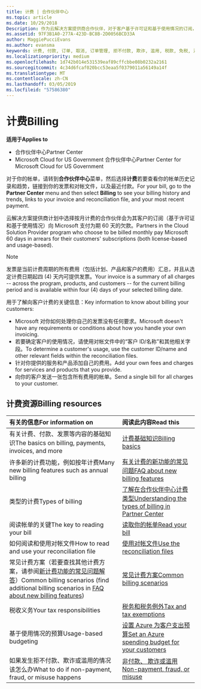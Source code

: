 ```yaml
---
title: 计费 | 合作伙伴中心
ms.topic: article
ms.date: 10/29/2018
Description: 作为云解决方案提供商合作伙伴，对于客户基于许可证和基于使用情况的订阅，你将需要向 Microsoft 支付为期 60 天的欠款。
ms.assetid: 97F3B1A0-277A-423D-BC8B-2D0056BCD33A
author: MaggiePucciEvans
ms.author: evansma
keywords: 计费, 付款, 订单, 取消, 订单管理, 拒不付款, 欺诈, 滥用, 税款, 免税, 对帐文件
ms.localizationpriority: medium
ms.openlocfilehash: 1d742b014e531539eaf89cffcbbe08b0232a2161
ms.sourcegitcommit: 4c34d6fcaf020bcc53eaa5f0379011a56149a14f
ms.translationtype: MT
ms.contentlocale: zh-CN
ms.lasthandoff: 03/05/2019
ms.locfileid: "57586380"
---
```

# <a name="billing"></a><span data-ttu-id="70ddc-104">计费</span><span class="sxs-lookup"><span data-stu-id="70ddc-104">Billing</span></span>

<span data-ttu-id="70ddc-105">**适用于**</span><span class="sxs-lookup"><span data-stu-id="70ddc-105">**Applies to**</span></span>

-  <span data-ttu-id="70ddc-106">合作伙伴中心</span><span class="sxs-lookup"><span data-stu-id="70ddc-106">Partner Center</span></span>
-  <span data-ttu-id="70ddc-107">Microsoft Cloud for US Government 合作伙伴中心</span><span class="sxs-lookup"><span data-stu-id="70ddc-107">Partner Center for Microsoft Cloud for US Government</span></span>
 
 
<span data-ttu-id="70ddc-108">对于你的帐单，请转到**合作伙伴中心**菜单，然后选择**计费**若要查看你的帐单历史记录和趋势，链接到你的发票和对帐文件，以及最近付款。</span><span class="sxs-lookup"><span data-stu-id="70ddc-108">For your bill, go to the **Partner Center** menu and then select **Billing** to see your billing history and trends, links to your invoice and reconciliation file, and your most recent payment.</span></span>

<span data-ttu-id="70ddc-109">云解决方案提供商计划中选择按月计费的合作伙伴会为其客户的订阅（基于许可证和基于使用情况）向 Microsoft 支付为期 60 天的欠款。</span><span class="sxs-lookup"><span data-stu-id="70ddc-109">Partners in the Cloud Solution Provider program who choose to be billed monthly pay Microsoft 60 days in arrears for their customers' subscriptions (both license-based and usage-based).</span></span>

> [!NOTE]  
> <span data-ttu-id="70ddc-110">发票是当前计费周期的所有费用（包括计划、产品和客户的费用）汇总，并且从选定计费日期起四 (4) 天内可提供发票。</span><span class="sxs-lookup"><span data-stu-id="70ddc-110">Your invoice is a summary of all charges -- across the program, products, and customers -- for the current billing period and is available within four (4) days of your selected billing date.</span></span>

<span data-ttu-id="70ddc-111">用于了解向客户计费的关键信息：</span><span class="sxs-lookup"><span data-stu-id="70ddc-111">Key information to know about billing your customers:</span></span>

-   <span data-ttu-id="70ddc-112">Microsoft 对你如何处理你自己的发票没有任何要求。</span><span class="sxs-lookup"><span data-stu-id="70ddc-112">Microsoft doesn't have any requirements or conditions about how you handle your own invoicing.</span></span>
-   <span data-ttu-id="70ddc-113">若要确定客户的使用情况，请使用对帐文件中的“客户 ID/名称”和其他相关字段。</span><span class="sxs-lookup"><span data-stu-id="70ddc-113">To determine a customer's usage, use the customer ID/name and other relevant fields within the reconciliation files.</span></span>
-   <span data-ttu-id="70ddc-114">针对你提供的服务和产品添加自己的费用。</span><span class="sxs-lookup"><span data-stu-id="70ddc-114">Add your own fees and charges for services and products that you provide.</span></span>
-   <span data-ttu-id="70ddc-115">向你的客户发送一张包含所有费用的帐单。</span><span class="sxs-lookup"><span data-stu-id="70ddc-115">Send a single bill for all charges to your customer.</span></span>

## <a name="billing-resources"></a><span data-ttu-id="70ddc-116">计费资源</span><span class="sxs-lookup"><span data-stu-id="70ddc-116">Billing resources</span></span>
|<span data-ttu-id="70ddc-117">**有关的信息**</span><span class="sxs-lookup"><span data-stu-id="70ddc-117">**For information on**</span></span>   |<span data-ttu-id="70ddc-118">**阅读此内容**</span><span class="sxs-lookup"><span data-stu-id="70ddc-118">**Read this**</span></span>    |
|:-----------------------------|:-----------------|
|<span data-ttu-id="70ddc-119">有关计费、付款、发票等内容的基础知识</span><span class="sxs-lookup"><span data-stu-id="70ddc-119">The basics on billing, payments, invoices, and  more</span></span>   |[<span data-ttu-id="70ddc-120">计费基础知识</span><span class="sxs-lookup"><span data-stu-id="70ddc-120">Billing basics</span></span>](billing-basics.md)
|<span data-ttu-id="70ddc-121">许多新的计费功能，例如按年计费</span><span class="sxs-lookup"><span data-stu-id="70ddc-121">Many new billing features such as annual billing</span></span>   |[<span data-ttu-id="70ddc-122">有关计费的新功能的常见问题</span><span class="sxs-lookup"><span data-stu-id="70ddc-122">FAQ about new billing features</span></span>](faq-about-new-billing-features.md)|
|<span data-ttu-id="70ddc-123">类型的计费</span><span class="sxs-lookup"><span data-stu-id="70ddc-123">Types of billing</span></span>   |[<span data-ttu-id="70ddc-124">了解在合作伙伴中心计费类型</span><span class="sxs-lookup"><span data-stu-id="70ddc-124">Understanding the types of billing in Partner Center</span></span>](billing-different-types.md)   |
|<span data-ttu-id="70ddc-125">阅读帐单的关键</span><span class="sxs-lookup"><span data-stu-id="70ddc-125">The key to reading your bill</span></span>   |[<span data-ttu-id="70ddc-126">读取你的帐单</span><span class="sxs-lookup"><span data-stu-id="70ddc-126">Read your bill</span></span>](read-your-bill.md)   |
|<span data-ttu-id="70ddc-127">如何阅读和使用对帐文件</span><span class="sxs-lookup"><span data-stu-id="70ddc-127">How to read and use your reconciliation file</span></span>   |[<span data-ttu-id="70ddc-128">使用对帐文件</span><span class="sxs-lookup"><span data-stu-id="70ddc-128">Use the reconciliation files</span></span>](use-the-reconciliation-files.md)|
|<span data-ttu-id="70ddc-129">常见计费方案（若要查找其他计费方案，请参阅[新计费功能的常见问题解答](faq-about-new-billing-features.md)）</span><span class="sxs-lookup"><span data-stu-id="70ddc-129">Common billing scenarios (find additional billing scenarios in [FAQ about new billing features](faq-about-new-billing-features.md))</span></span>|[<span data-ttu-id="70ddc-130">常见计费方案</span><span class="sxs-lookup"><span data-stu-id="70ddc-130">Common billing scenarios</span></span>](common-billing-scenarios.md)|
|<span data-ttu-id="70ddc-131">税收义务</span><span class="sxs-lookup"><span data-stu-id="70ddc-131">Your tax responsibilities</span></span>   | [<span data-ttu-id="70ddc-132">税务和税务例外</span><span class="sxs-lookup"><span data-stu-id="70ddc-132">Tax and tax exemptions</span></span>](tax-and-tax-exemptions.md)|
|<span data-ttu-id="70ddc-133">基于使用情况的预算</span><span class="sxs-lookup"><span data-stu-id="70ddc-133">Usage-based budgeting</span></span>    |[<span data-ttu-id="70ddc-134">设置 Azure 为客户支出预算</span><span class="sxs-lookup"><span data-stu-id="70ddc-134">Set an Azure spending budget for your customers</span></span>](set-an-azure-spending-budget-for-your-customers.md)|
|<span data-ttu-id="70ddc-135">如果发生拒不付款、欺诈或滥用的情况该怎么办</span><span class="sxs-lookup"><span data-stu-id="70ddc-135">What to do if non-payment, fraud, or misuse happens</span></span>   |[<span data-ttu-id="70ddc-136">非付款、 欺诈或滥用</span><span class="sxs-lookup"><span data-stu-id="70ddc-136">Non-payment, fraud, or misuse</span></span>](non-payment--fraud--or-misuse.md)|




















